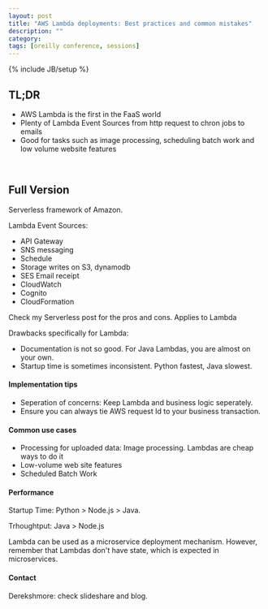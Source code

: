 ```yaml
---
layout: post
title: "AWS Lambda deployments: Best practices and common mistakes"
description: ""
category: 
tags: [oreilly conference, sessions]
---
```

{% include JB/setup %}

## TL;DR
- AWS Lambda is the first in the FaaS world
- Plenty of Lambda Event Sources from http request to chron jobs to emails
- Good for tasks such as image processing, scheduling batch work and low volume website features

<br/>

## Full Version

Serverless framework of Amazon.

Lambda Event Sources:

- API Gateway
- SNS messaging
- Schedule
- Storage writes on S3, dynamodb
- SES Email receipt
- CloudWatch
- Cognito
- CloudFormation

Check my Serverless post for the pros and cons. Applies to Lambda

Drawbacks specifically for Lambda:

- Documentation is not so good. For Java Lambdas, you are almost on your own. 
- Startup time is sometimes inconsistent. Python fastest, Java slowest.

#### Implementation tips

- Seperation of concerns: Keep Lambda and business logic seperately.
- Ensure you can always tie AWS request Id to your business transaction.

#### Common use cases

- Processing for uploaded data: Image processing. Lambdas are cheap ways to do it
- Low-volume web site features
- Scheduled Batch Work

#### Performance

Startup Time: Python > Node.js > Java.

Trhoughtput: Java > Node.js

Lambda can be used as a microservice deployment mechanism. However, remember that Lambdas don't have state, which is expected in microservices. 


#### Contact
Derekshmore: check slideshare and blog.